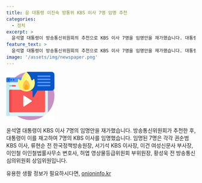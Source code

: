 ```yaml
---
title: 윤 대통령 이진숙 방통위 KBS 이사 7명 임명 추천
categories:
  - 정치
excerpt: >
  윤석열 대통령이 방송통신위원회의 추천으로 KBS 이사 7명을 임명안을 재가했습니다. 대통령실 관계자는 윤 대통령이 이번 임명안을 받아들였다고 밝혔는데, 임명된 이사들은 각자의 전문성을 바탕으로 KBS를 이끌게 될 것입니다.
feature_text: >
  윤석열 대통령이 방송통신위원회의 추천으로 KBS 이사 7명을 임명안을 재가했습니다. 대통령실 관계자는 윤 대통령이 이번 임명안을 받아들였다고 밝혔는데, 임명된 이사들은 각자의 전문성을 바탕으로 KBS를 이끌게 될 것입니다.
image: '/assets/img/newspaper.png'
---
```


<p><img src="/assets/img/news.png" alt="rentncar 속보" /></p>

<p>윤석열 대통령이 KBS 이사 7명의 임명안을 재가했습니다. 방송통신위원회가 추천한 후, 대통령이 이를 재고하여 7명의 KBS 이사를 임명했습니다. 임명된 7명은 각각 권순범 KBS 이사, 류현순 전 한국정책방송원장, 서기석 KBS 이사장, 이건 여성신문사 부사장, 이인철 이인철법률사무소 변호사, 허엽 영상물등급위원회 부위원장, 황성욱 전 방송통신심의위원회 상임위원입니다.</p>
유용한 생활 정보가 필요하시다면, <a href="https://onioninfo.kr" rel="dofollow">onioninfo.kr</a>


